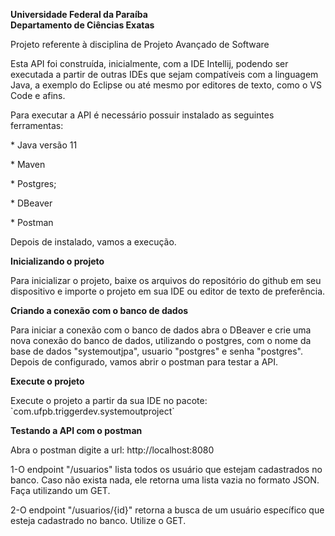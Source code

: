 **Universidade Federal da Paraíba** <br>
**Departamento de Ciências Exatas**

<p>Projeto referente à disciplina de Projeto Avançado de Software</p>

<p> Esta API foi construída, inicialmente, com a IDE Intellij, podendo ser executada
a partir de outras IDEs que sejam compatíveis com a linguagem Java, a exemplo do Eclipse
ou até mesmo por editores de texto, como o VS Code e afins.</p>
<p>Para executar a API é necessário possuir instalado as seguintes ferramentas:</p>
<p>* Java versão 11</p>
<p>* Maven</p>
<p>* Postgres;</p>
<p>* DBeaver</p>
<p>* Postman</p>
<p>Depois de instalado, vamos a execução.</p>

 **Inicializando o projeto**
 <p>Para inicializar o projeto, baixe os arquivos do repositório do github
 em seu dispositivo e importe o projeto em sua IDE ou editor de texto de preferência.</p>

**Criando a conexão com o banco de dados** 
<p>Para iniciar a conexão com o banco de dados abra o DBeaver e crie
 uma nova conexão do banco de dados, utilizando o postgres, com o nome da base de dados "systemoutjpa", usuario "postgres" e senha "postgres".
 Depois de configurado, vamos abrir o postman para testar a API.</p>
 
 **Execute o projeto**
 <p>Execute o projeto a partir da sua IDE no pacote: `com.ufpb.triggerdev.systemoutproject` </p>
 
 **Testando a API com o postman**
 <p>Abra o postman digite a url: http://localhost:8080</p>
 <p>1-O endpoint "/usuarios" lista todos os usuário que estejam cadastrados no banco.
 Caso não exista nada, ele retorna uma lista vazia no formato JSON.
 Faça utilizando um GET.</p>
 <p>2-O endpoint "/usuarios/{id}" retorna a busca de um usuário específico que esteja cadastrado no banco. Utilize o GET.
 </p>
 
 
 
 






